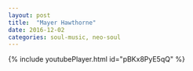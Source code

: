 ```yaml
---
layout: post
title:  "Mayer Hawthorne"
date: 2016-12-02
categories: soul-music, neo-soul
---
```

{% include youtubePlayer.html id="pBKx8PyE5qQ" %}
